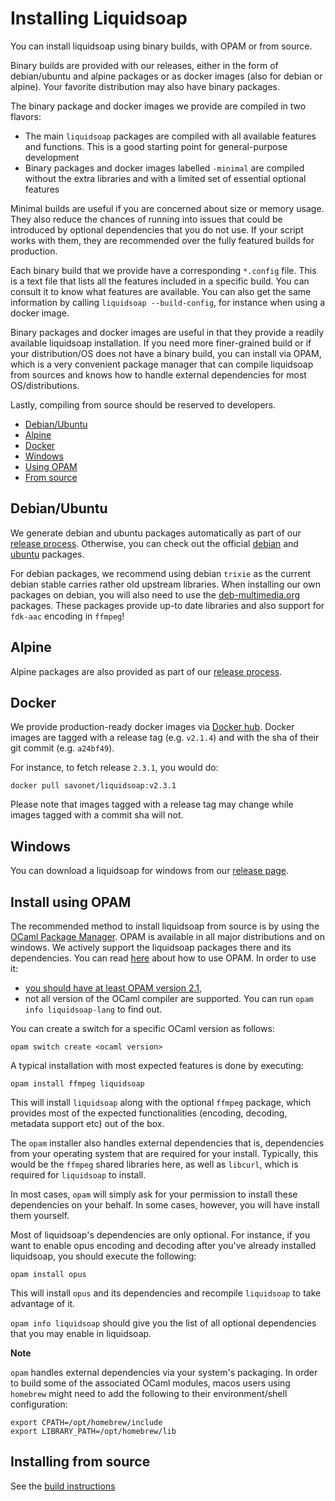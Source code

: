 # Installing Liquidsoap

You can install liquidsoap using binary builds, with OPAM or from source.

Binary builds are provided with our releases, either in the form of debian/ubuntu and alpine
packages or as docker images (also for debian or alpine). Your favorite distribution may also have
binary packages.

The binary package and docker images we provide are compiled in two flavors:

- The main `liquidsoap` packages are compiled with all available features and functions. This is a good starting point for general-purpose development
- Binary packages and docker images labelled `-minimal` are compiled without the extra libraries and with a limited set of essential optional features

Minimal builds are useful if you are concerned about size or memory usage. They also reduce the chances of running into issues that could be introduced
by optional dependencies that you do not use. If your script works with them, they are recommended over the fully featured builds for production.

Each binary build that we provide have a corresponding `*.config` file. This is a text file that lists all the features included in a specific
build. You can consult it to know what features are available. You can also get the same information by calling `liquidsoap --build-config`, for instance
when using a docker image.

Binary packages and docker images are useful in that they provide a readily available liquidsoap installation. If you
need more finer-grained build or if your distribution/OS does not have a binary build, you can
install via OPAM, which is a very convenient package manager that can compile liquidsoap from sources
and knows how to handle external dependencies for most OS/distributions.

Lastly, compiling from source should be reserved to developers.

- [Debian/Ubuntu](#debianubuntu)
- [Alpine](#alpine)
- [Docker](#docker)
- [Windows](#windows)
- [Using OPAM](#install-using-opam)
- [From source](#installing-from-source)

## Debian/Ubuntu

We generate debian and ubuntu packages automatically as part of our [release process](https://github.com/savonet/liquidsoap/releases). Otherwise, you
can check out the official [debian](https://packages.debian.org/liquidsoap) and [ubuntu](https://packages.ubuntu.com/liquidsoap) packages.

For debian packages, we recommend using debian `trixie` as the current debian stable carries rather old upstream libraries. When installing our own
packages on debian, you will also need to use the [deb-multimedia.org](https://www.deb-multimedia.org/) packages. These packages provide up-to date
libraries and also support for `fdk-aac` encoding in `ffmpeg`!

## Alpine

Alpine packages are also provided as part of our [release process](https://github.com/savonet/liquidsoap/releases).

## Docker

We provide production-ready docker images via [Docker hub](https://hub.docker.com/r/savonet/liquidsoap).
Docker images are tagged with a release tag (e.g. `v2.1.4`) and with the sha of their git commit (e.g. `a24bf49`).

For instance, to fetch release `2.3.1`, you would do:

```shell
docker pull savonet/liquidsoap:v2.3.1
```

Please note that images tagged with a release tag may change while images tagged with a commit sha will not.

## Windows

You can download a liquidsoap for windows from our [release page](https://github.com/savonet/liquidsoap/releases).

## Install using OPAM

The recommended method to install liquidsoap from source is by using the [OCaml Package
Manager](http://opam.ocaml.org/). OPAM is available in all major distributions
and on windows. We actively support the liquidsoap packages there and its
dependencies. You can read [here](https://opam.ocaml.org/doc/Usage.html) about
how to use OPAM. In order to use it:

- [you should have at least OPAM version 2.1](https://opam.ocaml.org/doc/Install.html),
- not all version of the OCaml compiler are supported. You can run `opam info liquidsoap-lang` to find out.

You can create a switch for a specific OCaml version as follows:

```
opam switch create <ocaml version>
```

A typical installation with most expected features is done by executing:

```
opam install ffmpeg liquidsoap
```

This will install `liquidsoap` along with the optional `ffmpeg` package, which provides most
of the expected functionalities (encoding, decoding, metadata support etc) out of the box.

The `opam` installer also handles external dependencies that is, dependencies from your operating system
that are required for your install. Typically, this would be the `ffmpeg` shared libraries here, as well
as `libcurl`, which is required for `liquidsoap` to install.

In most cases, `opam` will simply ask for your permission to install these dependencies on your behalf. In
some cases, however, you will have install them yourself.

Most of liquidsoap's dependencies are only optional. For
instance, if you want to enable opus encoding and decoding after you've already
installed liquidsoap, you should execute the following:

```
opam install opus
```

This will install `opus` and its dependencies and recompile `liquidsoap` to take advantage of it.

`opam info liquidsoap` should give you the list of all optional dependencies
that you may enable in liquidsoap.

**Note**

`opam` handles external dependencies via your system's packaging. In order to build
some of the associated OCaml modules, macos users using `homebrew` might need to add
the following to their environment/shell configuration:

```shell
export CPATH=/opt/homebrew/include
export LIBRARY_PATH=/opt/homebrew/lib
```

## Installing from source

See the [build instructions](build.html)
